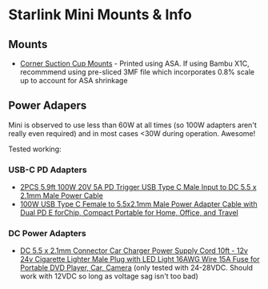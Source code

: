 # Starlink Mini Mounts & Info #

## Mounts ##
- [Corner Suction Cup Mounts](suction-mounts) - Printed using ASA. If using Bambu X1C, recommmend using pre-sliced 3MF file which incorporates 0.8% scale up to account for ASA shrinkage

## Power Adapers ##

Mini is observed to use less than 60W at all times (so 100W adapters aren't really even required) and in most cases <30W during operation. Awesome!

Tested working:

### USB-C PD Adapters ###

- [2PCS 5.9ft 100W 20V 5A PD Trigger USB Type C Male Input to DC 5.5 x 2.1mm Male Power Cable](https://www.amazon.com/dp/B0BW4KNM68)
- [100W USB Type C Female to 5.5x2.1mm Male Power Adapter Cable with Dual PD E forChip, Compact Portable for Home, Office, and Travel](https://www.amazon.com/dp/B0CMRBNRNV)

### DC Power Adapters ###
- [DC 5.5 x 2.1mm Connector Car Charger Power Supply Cord 10ft - 12v 24v Cigarette Lighter Male Plug with LED Light 16AWG Wire 15A Fuse for Portable DVD Player, Car, Camera](https://www.amazon.com/dp/B098CY7K2K) (only tested with 24-28VDC. Should work with 12VDC so long as voltage sag isn't too bad)